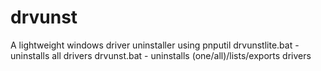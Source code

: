 # drvunst
A lightweight windows driver uninstaller using pnputil
drvunstlite.bat - uninstalls all drivers
drvunst.bat - uninstalls (one/all)/lists/exports drivers